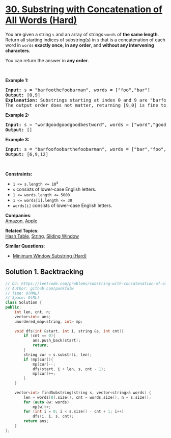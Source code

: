 # [30. Substring with Concatenation of All Words (Hard)](https://leetcode.com/problems/substring-with-concatenation-of-all-words/)

<p>You are given a string <code>s</code> and an array of strings <code>words</code> of <strong>the same length</strong>. Return&nbsp;all starting indices of substring(s) in <code>s</code>&nbsp;that is a concatenation of each word in <code>words</code> <strong>exactly once</strong>, <strong>in any order</strong>,&nbsp;and <strong>without any intervening characters</strong>.</p>

<p>You can return the answer in <strong>any order</strong>.</p>

<p>&nbsp;</p>
<p><strong>Example 1:</strong></p>

<pre><strong>Input:</strong> s = "barfoothefoobarman", words = ["foo","bar"]
<strong>Output:</strong> [0,9]
<strong>Explanation:</strong> Substrings starting at index 0 and 9 are "barfoo" and "foobar" respectively.
The output order does not matter, returning [9,0] is fine too.
</pre>

<p><strong>Example 2:</strong></p>

<pre><strong>Input:</strong> s = "wordgoodgoodgoodbestword", words = ["word","good","best","word"]
<strong>Output:</strong> []
</pre>

<p><strong>Example 3:</strong></p>

<pre><strong>Input:</strong> s = "barfoofoobarthefoobarman", words = ["bar","foo","the"]
<strong>Output:</strong> [6,9,12]
</pre>

<p>&nbsp;</p>
<p><strong>Constraints:</strong></p>

<ul>
	<li><code>1 &lt;= s.length &lt;= 10<sup>4</sup></code></li>
	<li><code>s</code> consists of lower-case English letters.</li>
	<li><code>1 &lt;= words.length &lt;= 5000</code></li>
	<li><code>1 &lt;= words[i].length &lt;= 30</code></li>
	<li><code>words[i]</code>&nbsp;consists of lower-case English letters.</li>
</ul>


**Companies**:  
[Amazon](https://leetcode.com/company/amazon), [Apple](https://leetcode.com/company/apple)

**Related Topics**:  
[Hash Table](https://leetcode.com/tag/hash-table/), [String](https://leetcode.com/tag/string/), [Sliding Window](https://leetcode.com/tag/sliding-window/)

**Similar Questions**:
* [Minimum Window Substring (Hard)](https://leetcode.com/problems/minimum-window-substring/)


## Solution 1. Backtracking

```cpp
// OJ: https://leetcode.com/problems/substring-with-concatenation-of-all-words/
// Author: github.com/punkfulw
// Time: O(MNL)
// Space: O(ML)
class Solution {
public:
    int len, cnt, n;
    vector<int> ans;
    unordered_map<string, int> mp;
        
    void dfs(int &start, int i, string &s, int cnt){
        if (cnt == 0){
            ans.push_back(start);
            return;
        }
        string cur = s.substr(i, len);
        if (mp[cur]){
            mp[cur]--;
            dfs(start, i + len, s, cnt - 1);
            mp[cur]++;
        }
    }
    
    vector<int> findSubstring(string s, vector<string>& words) {
        len = words[0].size(), cnt = words.size(), n = s.size();
        for (auto &w: words)                        
            mp[w]++;
        for (int i = 0; i < s.size() - cnt + 1; i++) 
            dfs(i, i, s, cnt);                        
        return ans;
    }
};
```
